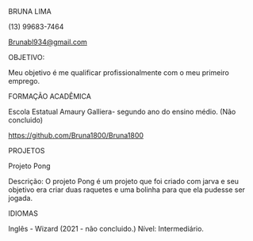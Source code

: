 BRUNA LIMA

(13) 99683-7464

Brunabl934@gmail.com 


OBJETIVO:

Meu objetivo é me qualificar profissionalmente com o meu primeiro emprego.


FORMAÇÃO ACADÊMICA

Escola Estatual Amaury Galliera- segundo ano do ensino médio.
(Não concluido)

https://github.com/Bruna1800/Bruna1800

PROJETOS 

Projeto Pong

Descrição: O projeto Pong é um projeto que foi criado com jarva e seu objetivo era criar duas raquetes e uma bolinha para que ela pudesse ser jogada.


IDIOMAS

Inglês - Wizard (2021 - não concluido.) 
Nível: Intermediário.
